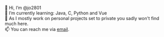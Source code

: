 👋 Hi, I’m @jo2801<br>
🌱 I’m currently learning: Java, C, Python and Vue<br>
🎢 As I mostly work on personal projects set to private you sadly won't find much here.<br>
📫 You can reach me via [email](https://jdreifeld.de/email).<br>


<!---
jo2801/jo2801 is a ✨ special ✨ repository because its `README.md` (this file) appears on your GitHub profile.
You can click the Preview link to take a look at your changes.
--->
